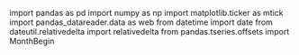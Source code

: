 import pandas as pd
import numpy as np
import matplotlib.ticker as mtick
import pandas_datareader.data as web
from datetime import date
from dateutil.relativedelta import relativedelta
from pandas.tseries.offsets import MonthBegin
